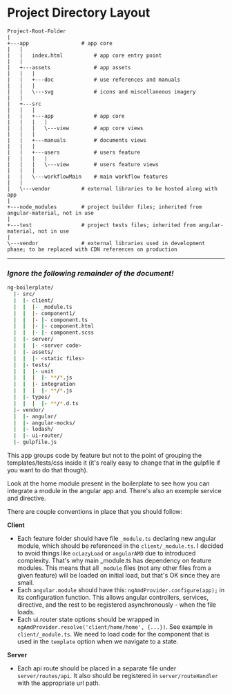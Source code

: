 # Project Directory Layout
``` 
Project-Root-Folder 
|
+---app                 # app core
|   |
|   |   index.html          # app core entry point
|   |   
|   +---assets              # app assets
|   |   |
|   |   +---doc             # use references and manuals
|   |   |
|   |   \---svg             # icons and miscellaneous imagery
|   |
|   +---src
|   |   |
|   |   +---app             # app core
|   |   |   |
|   |   |   \---view        # app core views
|   |   |
|   |   +---manuals         # documents views
|   |   |
|   |   +---users           # users feature
|   |   |   |
|   |   |   \---view        # users feature views
|   |   |
|   |   \---workflowMain    # main workflow features
|   |
|   \---vendor          # external libraries to be hosted along with app
|
+---node_modules        # project builder files; inherited from angular-material, not in use
|
+---test                # project tests files; inherited from angular-material, not in use
|
\---vendor              # external libraries used in development phase; to be replaced with CDN references on production
```

* * *

### *Ignore the following remainder of the document!*

```bash
ng-boilerplate/
  |- src/
  |  |- client/
  |  |  |- _module.ts
  |  |  |- component1/
  |  |  |- |- component.ts
  |  |  |- |- component.html
  |  |  |- |- component.scss
  |  |- server/
  |  |  |- <server code>
  |  |- assets/
  |  |  |- <static files>
  |  |- tests/
  |  |  |- unit
  |  |  |  |- **/*.js
  |  |  |- integration
  |  |  |  |- **/*.js
  |  |- types/
  |  |  |  |- **/*.d.ts
  |- vendor/
  |  |- angular/
  |  |- angular-mocks/
  |  |- lodash/
  |  |- ui-router/
  |- gulpfile.js
 ```

This app groups code by feature but not to the point of grouping
the templates/tests/css inside it (it's really easy to change
that in the gulpfile if you want to do that though).

Look at the home module present in the boilerplate to see how
you can integrate a module in the angular app and.
There's also an exemple service and directive.

There are couple conventions in place that you should follow:

**Client**
* Each feature folder should have file `_module.ts` declaring
  new angular module, which should be referenced in the
  `client/_module.ts`.
  I decided to avoid things like `ocLazyLoad` or `angularAMD`
  due to introduced complexity. That's why main _module.ts has
  dependency on feature modules. This means that all `_module`
  files (not any other files from a given feature) will be
  loaded on initial load, but that's OK since they are small.
* Each `angular.module` should have this:
  `ngAmdProvider.configure(app);` in its configuration function.
  This allows angular controllers, services, directive, and
  the rest to be registered asynchronously - when the file loads.
* Each ui.router state options should be wrapped in
  `ngAmdProvider.resolve('client/home/home', {...})`.
  See example in `client/_module.ts`.
  We need to load code for the component that is used in
  the `template` option when we navigate to a state.

**Server**
* Each api route should be placed in a separate file under
  `server/routes/api`. It also should be registered in
  `server/routeHandler` with the appropriate url path.
